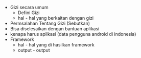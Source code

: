 - Gizi secara umum
  - Defini Gizi
  - hal - hal yang berkaitan dengan gizi
- Permsalahan Tentang Gizi (Sebutkan)
- Bisa diselesaikan dengan bantuan aplikasi
- kenapa harus aplikasi (data pengguna android di indonesia)
- Framework 
  - hal - hal yang di hasilkan framework
  - output - output